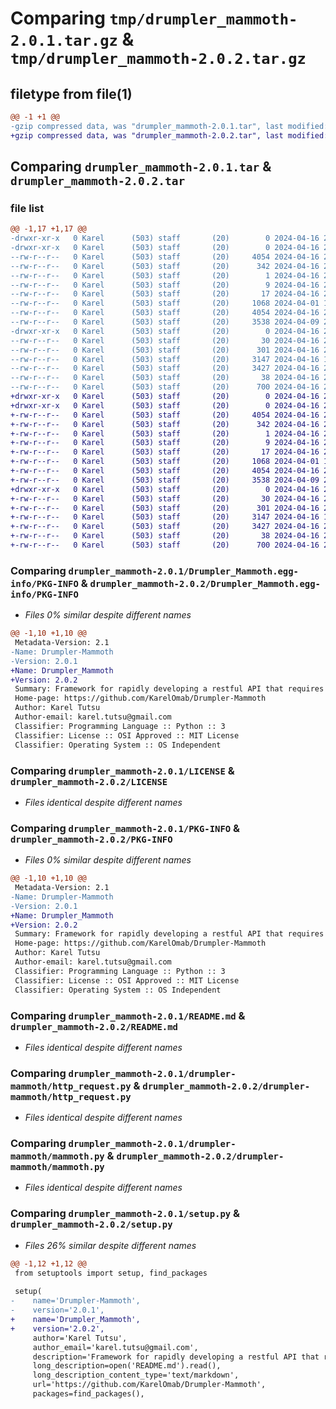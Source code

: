 # Comparing `tmp/drumpler_mammoth-2.0.1.tar.gz` & `tmp/drumpler_mammoth-2.0.2.tar.gz`

## filetype from file(1)

```diff
@@ -1 +1 @@
-gzip compressed data, was "drumpler_mammoth-2.0.1.tar", last modified: Tue Apr 16 20:12:43 2024, max compression
+gzip compressed data, was "drumpler_mammoth-2.0.2.tar", last modified: Tue Apr 16 20:38:46 2024, max compression
```

## Comparing `drumpler_mammoth-2.0.1.tar` & `drumpler_mammoth-2.0.2.tar`

### file list

```diff
@@ -1,17 +1,17 @@
-drwxr-xr-x   0 Karel      (503) staff       (20)        0 2024-04-16 20:12:43.664856 drumpler_mammoth-2.0.1/
-drwxr-xr-x   0 Karel      (503) staff       (20)        0 2024-04-16 20:12:43.663639 drumpler_mammoth-2.0.1/Drumpler_Mammoth.egg-info/
--rw-r--r--   0 Karel      (503) staff       (20)     4054 2024-04-16 20:12:43.000000 drumpler_mammoth-2.0.1/Drumpler_Mammoth.egg-info/PKG-INFO
--rw-r--r--   0 Karel      (503) staff       (20)      342 2024-04-16 20:12:43.000000 drumpler_mammoth-2.0.1/Drumpler_Mammoth.egg-info/SOURCES.txt
--rw-r--r--   0 Karel      (503) staff       (20)        1 2024-04-16 20:12:43.000000 drumpler_mammoth-2.0.1/Drumpler_Mammoth.egg-info/dependency_links.txt
--rw-r--r--   0 Karel      (503) staff       (20)        9 2024-04-16 20:12:43.000000 drumpler_mammoth-2.0.1/Drumpler_Mammoth.egg-info/requires.txt
--rw-r--r--   0 Karel      (503) staff       (20)       17 2024-04-16 20:12:43.000000 drumpler_mammoth-2.0.1/Drumpler_Mammoth.egg-info/top_level.txt
--rw-r--r--   0 Karel      (503) staff       (20)     1068 2024-04-01 14:29:50.000000 drumpler_mammoth-2.0.1/LICENSE
--rw-r--r--   0 Karel      (503) staff       (20)     4054 2024-04-16 20:12:43.664250 drumpler_mammoth-2.0.1/PKG-INFO
--rw-r--r--   0 Karel      (503) staff       (20)     3538 2024-04-09 21:15:49.000000 drumpler_mammoth-2.0.1/README.md
-drwxr-xr-x   0 Karel      (503) staff       (20)        0 2024-04-16 20:12:43.662978 drumpler_mammoth-2.0.1/drumpler-mammoth/
--rw-r--r--   0 Karel      (503) staff       (20)       30 2024-04-16 20:09:55.000000 drumpler_mammoth-2.0.1/drumpler-mammoth/__init__.py
--rw-r--r--   0 Karel      (503) staff       (20)      301 2024-04-16 20:08:33.000000 drumpler_mammoth-2.0.1/drumpler-mammoth/config.py
--rw-r--r--   0 Karel      (503) staff       (20)     3147 2024-04-16 18:54:35.000000 drumpler_mammoth-2.0.1/drumpler-mammoth/http_request.py
--rw-r--r--   0 Karel      (503) staff       (20)     3427 2024-04-16 20:09:39.000000 drumpler_mammoth-2.0.1/drumpler-mammoth/mammoth.py
--rw-r--r--   0 Karel      (503) staff       (20)       38 2024-04-16 20:12:43.664965 drumpler_mammoth-2.0.1/setup.cfg
--rw-r--r--   0 Karel      (503) staff       (20)      700 2024-04-16 20:10:14.000000 drumpler_mammoth-2.0.1/setup.py
+drwxr-xr-x   0 Karel      (503) staff       (20)        0 2024-04-16 20:38:46.950559 drumpler_mammoth-2.0.2/
+drwxr-xr-x   0 Karel      (503) staff       (20)        0 2024-04-16 20:38:46.949082 drumpler_mammoth-2.0.2/Drumpler_Mammoth.egg-info/
+-rw-r--r--   0 Karel      (503) staff       (20)     4054 2024-04-16 20:38:46.000000 drumpler_mammoth-2.0.2/Drumpler_Mammoth.egg-info/PKG-INFO
+-rw-r--r--   0 Karel      (503) staff       (20)      342 2024-04-16 20:38:46.000000 drumpler_mammoth-2.0.2/Drumpler_Mammoth.egg-info/SOURCES.txt
+-rw-r--r--   0 Karel      (503) staff       (20)        1 2024-04-16 20:38:46.000000 drumpler_mammoth-2.0.2/Drumpler_Mammoth.egg-info/dependency_links.txt
+-rw-r--r--   0 Karel      (503) staff       (20)        9 2024-04-16 20:38:46.000000 drumpler_mammoth-2.0.2/Drumpler_Mammoth.egg-info/requires.txt
+-rw-r--r--   0 Karel      (503) staff       (20)       17 2024-04-16 20:38:46.000000 drumpler_mammoth-2.0.2/Drumpler_Mammoth.egg-info/top_level.txt
+-rw-r--r--   0 Karel      (503) staff       (20)     1068 2024-04-01 14:29:50.000000 drumpler_mammoth-2.0.2/LICENSE
+-rw-r--r--   0 Karel      (503) staff       (20)     4054 2024-04-16 20:38:46.949672 drumpler_mammoth-2.0.2/PKG-INFO
+-rw-r--r--   0 Karel      (503) staff       (20)     3538 2024-04-09 21:15:49.000000 drumpler_mammoth-2.0.2/README.md
+drwxr-xr-x   0 Karel      (503) staff       (20)        0 2024-04-16 20:38:46.948413 drumpler_mammoth-2.0.2/drumpler-mammoth/
+-rw-r--r--   0 Karel      (503) staff       (20)       30 2024-04-16 20:09:55.000000 drumpler_mammoth-2.0.2/drumpler-mammoth/__init__.py
+-rw-r--r--   0 Karel      (503) staff       (20)      301 2024-04-16 20:08:33.000000 drumpler_mammoth-2.0.2/drumpler-mammoth/config.py
+-rw-r--r--   0 Karel      (503) staff       (20)     3147 2024-04-16 18:54:35.000000 drumpler_mammoth-2.0.2/drumpler-mammoth/http_request.py
+-rw-r--r--   0 Karel      (503) staff       (20)     3427 2024-04-16 20:09:39.000000 drumpler_mammoth-2.0.2/drumpler-mammoth/mammoth.py
+-rw-r--r--   0 Karel      (503) staff       (20)       38 2024-04-16 20:38:46.950702 drumpler_mammoth-2.0.2/setup.cfg
+-rw-r--r--   0 Karel      (503) staff       (20)      700 2024-04-16 20:38:31.000000 drumpler_mammoth-2.0.2/setup.py
```

### Comparing `drumpler_mammoth-2.0.1/Drumpler_Mammoth.egg-info/PKG-INFO` & `drumpler_mammoth-2.0.2/Drumpler_Mammoth.egg-info/PKG-INFO`

 * *Files 0% similar despite different names*

```diff
@@ -1,10 +1,10 @@
 Metadata-Version: 2.1
-Name: Drumpler-Mammoth
-Version: 2.0.1
+Name: Drumpler_Mammoth
+Version: 2.0.2
 Summary: Framework for rapidly developing a restful API that requires post processing
 Home-page: https://github.com/KarelOmab/Drumpler-Mammoth
 Author: Karel Tutsu
 Author-email: karel.tutsu@gmail.com
 Classifier: Programming Language :: Python :: 3
 Classifier: License :: OSI Approved :: MIT License
 Classifier: Operating System :: OS Independent
```

### Comparing `drumpler_mammoth-2.0.1/LICENSE` & `drumpler_mammoth-2.0.2/LICENSE`

 * *Files identical despite different names*

### Comparing `drumpler_mammoth-2.0.1/PKG-INFO` & `drumpler_mammoth-2.0.2/PKG-INFO`

 * *Files 0% similar despite different names*

```diff
@@ -1,10 +1,10 @@
 Metadata-Version: 2.1
-Name: Drumpler-Mammoth
-Version: 2.0.1
+Name: Drumpler_Mammoth
+Version: 2.0.2
 Summary: Framework for rapidly developing a restful API that requires post processing
 Home-page: https://github.com/KarelOmab/Drumpler-Mammoth
 Author: Karel Tutsu
 Author-email: karel.tutsu@gmail.com
 Classifier: Programming Language :: Python :: 3
 Classifier: License :: OSI Approved :: MIT License
 Classifier: Operating System :: OS Independent
```

### Comparing `drumpler_mammoth-2.0.1/README.md` & `drumpler_mammoth-2.0.2/README.md`

 * *Files identical despite different names*

### Comparing `drumpler_mammoth-2.0.1/drumpler-mammoth/http_request.py` & `drumpler_mammoth-2.0.2/drumpler-mammoth/http_request.py`

 * *Files identical despite different names*

### Comparing `drumpler_mammoth-2.0.1/drumpler-mammoth/mammoth.py` & `drumpler_mammoth-2.0.2/drumpler-mammoth/mammoth.py`

 * *Files identical despite different names*

### Comparing `drumpler_mammoth-2.0.1/setup.py` & `drumpler_mammoth-2.0.2/setup.py`

 * *Files 26% similar despite different names*

```diff
@@ -1,12 +1,12 @@
 from setuptools import setup, find_packages
 
 setup(
-    name='Drumpler-Mammoth',
-    version='2.0.1',
+    name='Drumpler_Mammoth',
+    version='2.0.2',
     author='Karel Tutsu',
     author_email='karel.tutsu@gmail.com',
     description='Framework for rapidly developing a restful API that requires post processing',
     long_description=open('README.md').read(),
     long_description_content_type='text/markdown',
     url='https://github.com/KarelOmab/Drumpler-Mammoth',
     packages=find_packages(),
```

